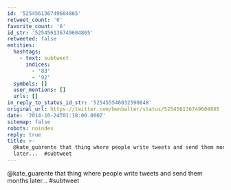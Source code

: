 ```yaml
---
id: '525456136749604865'
retweet_count: '0'
favorite_count: '0'
id_str: '525456136749604865'
retweeted: false
entities:
  hashtags:
    - text: subtweet
      indices:
        - '83'
        - '92'
  symbols: []
  user_mentions: []
  urls: []
in_reply_to_status_id_str: '525455546032590848'
original_url: https://twitter.com/benbalter/status/525456136749604865
date: '2014-10-24T01:18:00.000Z'
sitemap: false
robots: noindex
reply: true
title: >-
  @kate_guarente that thing where people write tweets and send them months
  later...  #subtweet
---
```


@kate_guarente that thing where people write tweets and send them months later...  #subtweet